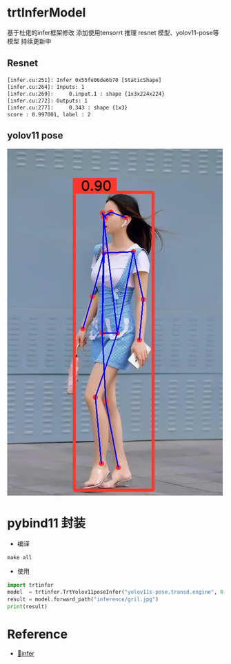 # trtInferModel
基于杜佬的infer框架修改
添加使用tensorrt 推理 resnet 模型、yolov11-pose等模型
持续更新中

## Resnet
```
[infer.cu:251]: Infer 0x55fe06de6b70 [StaticShape]
[infer.cu:264]: Inputs: 1
[infer.cu:269]: 	0.input.1 : shape {1x3x224x224}
[infer.cu:272]: Outputs: 1
[infer.cu:277]: 	0.343 : shape {1x3}
score : 0.997001, label : 2
```

## yolov11 pose
![](./workspace/result/Yolov11-pose-result.jpg)


# pybind11 封装
- 编译
```shell
make all
```
- 使用
```python
import trtinfer
model  = trtinfer.TrtYolov11poseInfer("yolov11s-pose.transd.engine", 0, 0.5, 0.45)
result = model.forward_path("inference/gril.jpg")
print(result)
```


# Reference
- [🌻infer](https://github.com/shouxieai/infer)
